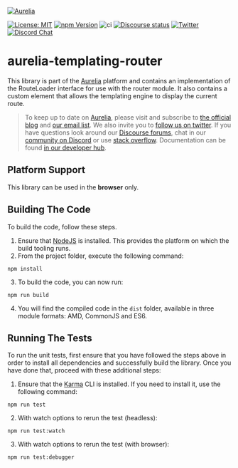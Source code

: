 <p>
  <a href="https://aurelia.io/" target="_blank">
    <img alt="Aurelia" src="https://aurelia.io/styles/images/aurelia.svg">
  </a>
</p>

[![License: MIT](https://img.shields.io/badge/License-MIT-yellow.svg)](https://opensource.org/licenses/MIT)
[![npm Version](https://img.shields.io/npm/v/aurelia-templating-router.svg)](https://www.npmjs.com/package/aurelia-templating-router)
![ci](https://github.com/aurelia/templating-router/actions/workflows/main.yml/badge.svg)
[![Discourse status](https://img.shields.io/discourse/https/meta.discourse.org/status.svg)](https://discourse.aurelia.io)
[![Twitter](https://img.shields.io/twitter/follow/aureliaeffect.svg?style=social&label=Follow)](https://twitter.com/intent/follow?screen_name=aureliaeffect)
[![Discord Chat](https://img.shields.io/discord/448698263508615178.svg)](https://discord.gg/RBtyM6u)

# aurelia-templating-router

This library is part of the [Aurelia](http://www.aurelia.io/) platform and contains an implementation of the RouteLoader interface for use with the router module. It also contains a custom element that allows the templating engine to display the current route.

> To keep up to date on [Aurelia](http://www.aurelia.io/), please visit and subscribe to [the official blog](http://blog.aurelia.io/) and [our email list](http://eepurl.com/ces50j). We also invite you to [follow us on twitter](https://twitter.com/aureliaeffect). If you have questions look around our [Discourse forums](https://discourse.aurelia.io/), chat in our [community on Discord](https://discord.gg/RBtyM6u) or use [stack overflow](http://stackoverflow.com/search?q=aurelia). Documentation can be found [in our developer hub](http://aurelia.io/docs).

## Platform Support

This library can be used in the **browser** only.

## Building The Code

To build the code, follow these steps.

1. Ensure that [NodeJS](http://nodejs.org/) is installed. This provides the platform on which the build tooling runs.
2. From the project folder, execute the following command:

  ```shell
  npm install
  ```

3. To build the code, you can now run:

  ```shell
  npm run build
  ```

4. You will find the compiled code in the `dist` folder, available in three module formats: AMD, CommonJS and ES6.


## Running The Tests

To run the unit tests, first ensure that you have followed the steps above in order to install all dependencies and successfully build the library. Once you have done that, proceed with these additional steps:

1. Ensure that the [Karma](http://karma-runner.github.io/) CLI is installed. If you need to install it, use the following command:

  ```shell
  npm run test
  ```

2. With watch options to rerun the test (headless):

  ```
  npm run test:watch
  ```

3. With watch options to rerun the test (with browser):

  ```
  npm run test:debugger
  ```
